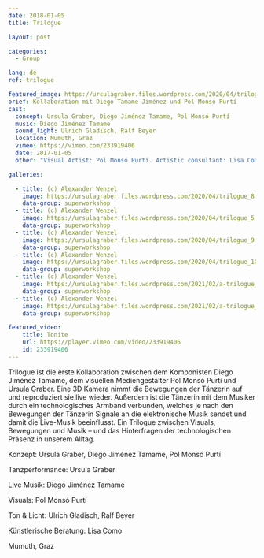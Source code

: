 ```yaml
---
date: 2018-01-05
title: Trilogue

layout: post

categories:
  - Group

lang: de
ref: trilogue

featured_image: https://ursulagraber.files.wordpress.com/2020/04/trilogue_8.jpg
brief: Kollaboration mit Diego Tamame Jiménez und Pol Monsó Purtí
cast:
  concept: Ursula Graber, Diego Jiménez Tamame, Pol Monsó Purtí
  music: Diego Jiménez Tamame
  sound_light: Ulrich Gladisch, Ralf Beyer
  location: Mumuth, Graz
  vimeo: https://vimeo.com/233919406
  date: 2017-01-05
  other: "Visual Artist: Pol Monsó Purtí. Artistic consultant: Lisa Como"

galleries:

  - title: (c) Alexander Wenzel
    image: https://ursulagraber.files.wordpress.com/2020/04/trilogue_8.jpg
    data-group: superworkshop
  - title: (c) Alexander Wenzel
    image: https://ursulagraber.files.wordpress.com/2020/04/trilogue_5.jpg
    data-group: superworkshop
  - title: (c) Alexander Wenzel
    image: https://ursulagraber.files.wordpress.com/2020/04/trilogue_9.jpg
    data-group: superworkshop
  - title: (c) Alexander Wenzel
    image: https://ursulagraber.files.wordpress.com/2020/04/trilogue_10.jpg
    data-group: superworkshop
  - title: (c) Alexander Wenzel
    image: https://ursulagraber.files.wordpress.com/2021/02/a-trilogue_3.png
    data-group: superworkshop
  - title: (c) Alexander Wenzel
    image: https://ursulagraber.files.wordpress.com/2021/02/a-trilogue_12.jpg
    data-group: superworkshop

featured_video:
    title: Tonite
    url: https://player.vimeo.com/video/233919406
    id: 233919406
---
```


Trilogue ist die erste Kollaboration zwischen dem Komponisten Diego Jiménez Tamame, dem visuellen Mediengestalter Pol Monsó Purtí und Ursula Graber. Eine 3D Kamera nimmt die Bewegungen der Tänzerin auf und reproduziert sie live wieder. Außerdem ist die Tänzerin mit dem Musiker durch ein technologisches Armband verbunden, welches je nach den Bewegungen der Tänzerin Signale an die elektronische Musik sendet und damit die Live-Musik beeinflusst. Ein Trilogue zwischen Visuals, Bewegungen und Musik – und das Hinterfragen der technologischen Präsenz in unserem Alltag.

<!--plop-->

Konzept: Ursula Graber, Diego Jiménez Tamame, Pol Monsó Purtí

Tanzperformance: Ursula Graber

Live Musik: Diego Jiménez Tamame

Visuals: Pol Monsó Purtí

Ton & Licht: Ulrich Gladisch, Ralf Beyer

Künstlerische Beratung: Lisa Como

Mumuth, Graz

<!--[![Trilogue](https://i.vimeocdn.com/video/740540727_640.jpg)](https://player.vimeo.com/video/233919406)-->
